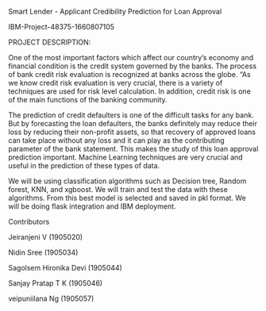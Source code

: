 Smart Lender - Applicant Credibility Prediction for Loan Approval

IBM-Project-48375-1660807105


PROJECT DESCRIPTION:


One of the most important factors which affect our country’s economy and financial condition is the credit system governed by the banks. The process of bank credit
risk evaluation is recognized at banks across the globe. “As we know credit risk evaluation is very crucial, there is a variety of techniques are used for risk level 
calculation. In addition, credit risk is one of the main functions of the banking community.

The prediction of credit defaulters is one of the difficult tasks for any bank. But by forecasting the loan defaulters, the banks definitely may reduce their loss 
by reducing their non-profit assets, so that recovery of approved loans can take place without any loss and it can play as the contributing parameter of the 
bank statement. This makes the study of this loan approval prediction important. Machine Learning techniques are very crucial and useful in the prediction of these 
types of data.

We will be using classification algorithms such as Decision tree, Random forest, KNN, and xgboost. We will train and test the data with these algorithms. 
From this best model is selected and saved in pkl format. We will be doing flask integration and IBM deployment.


Contributors

Jeiranjeni V (1905020)

Nidin Sree (1905034)

Sagolsem Hironika Devi (1905044)

Sanjay Pratap T K (1905046)

veipuniilana Ng (1905057)
